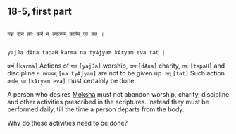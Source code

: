 ## 18-5, first part 


```shloka-sa

यज्ञ दान तपः कर्म न त्याज्यम् कार्यम् एव तत् ।

```
```shloka-sa-hk

yajJa dAna tapaH karma na tyAjyam kAryam eva tat |

```
`कर्म` `[karma]` Actions of `यज्ञ` `[yajJa]` worship, `दान` `[dAna]` charity, `तपः` `[tapaH]` and discipline `न त्याज्यम्` `[na tyAjyam]` are not to be given up. `तत्` `[tat]` Such action `कार्यम् एव` `[kAryam eva]` must certainly be done.

A person who desires 
[Moksha](Back-to-Basics.md#Moksha)
 must not abandon worship, charity, discipline and other activities prescribed in the scriptures. Instead they must be performed daily, till the time a person departs from the body.

Why do these activities need to be done?


